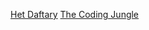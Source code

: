 [Het Daftary](https://github.com/HetDaftary)
[The Coding Jungle](https://github.com/TheCodingJungle)